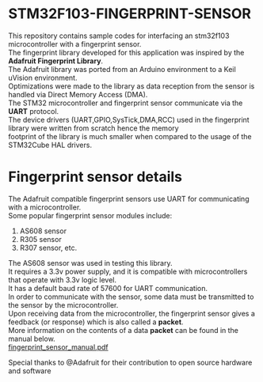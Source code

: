 # STM32F103-FINGERPRINT-SENSOR  
This repository contains sample codes for interfacing an stm32f103 microcontroller with a fingerprint sensor.  
The fingerprint library developed for this application was inspired by the **Adafruit Fingerprint Library**.  
The Adafruit library was ported from an Arduino environment to a Keil uVision environment.  
Optimizations were made to the library as data reception from the sensor is handled via Direct Memory Access (DMA).  
The STM32 microcontroller and fingerprint sensor communicate via the **UART** protocol.  
The device drivers (UART,GPIO,SysTick,DMA,RCC) used in the fingerprint library were written from scratch hence the memory   
footprint of the library is much smaller when compared to the usage of the STM32Cube HAL drivers.   

# Fingerprint sensor details  
The Adafruit compatible fingerprint sensors use UART for communicating with a microcontroller.   
Some popular fingerprint sensor modules include:      
1. AS608 sensor  
2. R305 sensor
3. R307 sensor, etc.  

The AS608 sensor was used in testing this library.    
It requires a 3.3v power supply, and it is compatible with microcontrollers that operate with 3.3v logic level.  
It has a default baud rate of 57600 for UART communication.  
In order to communicate with the sensor, some data must be transmitted to the sensor by the microcontroller.  
Upon receiving data from the microcontroller, the fingerprint sensor gives a feedback (or response) which is also called a **packet**.  
More information on the contents of a data **packet** can be found in the manual below.  
[fingerprint_sensor_manual.pdf](https://github.com/MUDAL/stm32f103-fingerprint-sensor/files/8353945/fingerprint_sensor_manual.pdf)  

Special thanks to @Adafruit for their contribution to open source hardware and software


